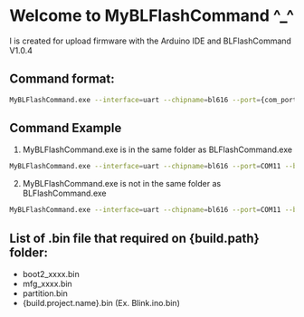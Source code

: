# Welcome to MyBLFlashCommand ^_^
I is created for upload firmware with the Arduino IDE and BLFlashCommand V1.0.4

## Command format:
```sh
MyBLFlashCommand.exe --interface=uart --chipname=bl616 --port={com_port} --baudrate=2000000 --buildpath="{build.path}" --projectname={build.project_name} --exe={path of BLFlashCommand.exe}
```

## Command Example
1. MyBLFlashCommand.exe is in the same folder as BLFlashCommand.exe
```sh
MyBLFlashCommand.exe --interface=uart --chipname=bl616 --port=COM11 --baudrate=2000000 --buildpath="C:\Users\User\AppData\Local\Temp\arduino\sketches\B723E196EE1AD2E04E7CD18725A76A3C" --projectname=Blink.ino
```
2. MyBLFlashCommand.exe is not in the same folder as BLFlashCommand.exe
```sh
MyBLFlashCommand.exe --interface=uart --chipname=bl616 --port=COM11 --baudrate=2000000 --buildpath="C:\Users\User\AppData\Local\Temp\arduino\sketches\B723E196EE1AD2E04E7CD18725A76A3C" --projectname=Blink.ino --exe="D:\Arduino Learning\AiPi-UNO-ET485\Tools\bflb_flash_tools_v1.0.4\BLFlashCommand.exe"
```

## List of .bin file that required on {build.path} folder:
- boot2_xxxx.bin
- mfg_xxxx.bin
- partition.bin
- {build.project.name}.bin (Ex. Blink.ino.bin)